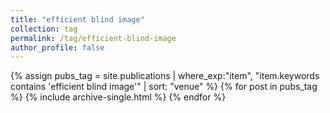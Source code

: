 ```yaml
---
title: "efficient blind image"
collection: tag
permalink: /tag/efficient-blind-image
author_profile: false
---
```

{% assign pubs_tag = site.publications | where_exp:"item", "item.keywords contains 'efficient blind image'" | sort: "venue" %}
{% for post in pubs_tag %}
  {% include archive-single.html %}
{% endfor %}